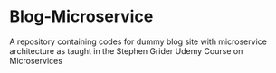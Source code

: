 # Blog-Microservice
A repository containing codes for dummy blog site with microservice architecture as taught in the Stephen Grider Udemy Course on Microservices

